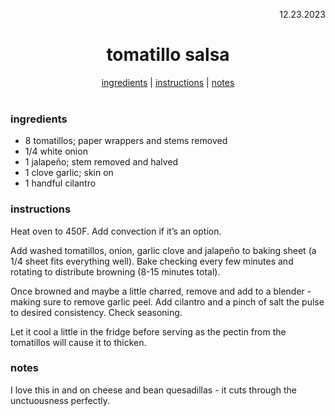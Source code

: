 <p align="right">12.23.2023</p>

<h1 align="center">tomatillo salsa</h1>

<div align="center">
  <a href="#ingredients">ingredients</a> | 
  <a href="#instructions">instructions</a> | 
  <a href="#notes">notes</a>
</div>
<br>

### ingredients
- 8 tomatillos; paper wrappers and stems removed
- 1/4 white onion
- 1 jalapeño; stem removed and halved
- 1 clove garlic; skin on
- 1 handful cilantro 

### instructions
Heat oven to 450F. Add convection if it’s an option. 

Add washed tomatillos, onion, garlic clove and jalapeño to baking sheet (a 1/4 sheet fits everything well). Bake checking every few minutes and rotating to distribute browning (8-15 minutes total). 

Once browned and maybe a little charred, remove and add to a blender - making sure to remove garlic peel. Add cilantro and a pinch of salt the pulse to desired consistency. Check seasoning. 

Let it cool a little in the fridge before serving as the pectin from the tomatillos will cause it to thicken.

### notes
I love this in and on cheese and bean quesadillas - it cuts through the unctuousness perfectly.
